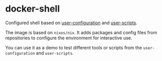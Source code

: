 docker-shell
==========

Configured shell based on [user-configuration](https://github.com/DanSM-5/user-configuration) and [user-scripts](https://github.com/DanSM-5/user-scripts).

The image is based on `nixos/nix`. It adds packages and config files from repositories to configure the environment for interactive use.

You can use it as a demo to test different tools or scripts from the `user-configuration` and `user-scripts`.
